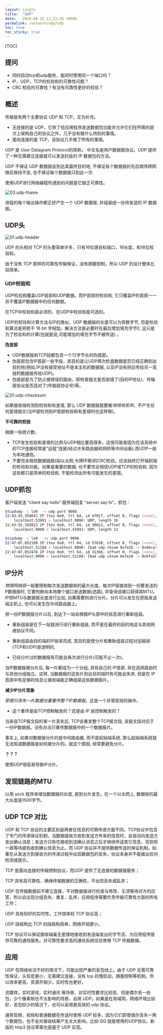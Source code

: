 ```yaml
---
layout: single
title:  "UDP"
date:   2020-08-15 11:22:26 +0800
permalink: /network/udp/udp
toc: true
toc_sticky: true
---
```




[TOC]



## 提问

- 同时启动tcp和udp服务，能同时使用同一个端口吗？
- IP，UDP，TCP的校验和的可靠性问题？
- CRC 校验的可靠性？有没有可靠性更好的校验？



## 概述



传输层有两个主要协议 UDP 和 TCP，互为补充。

- 无连接的是 UDP，它除了给应用程序发送数据包功能并允许它们在所需的层次上架构自己的协议之外，几乎没有做什么特别的事情。
- 面向连接的是 TCP，该协议几乎做了所有的事情。



UDP 是 User Datagram Protocol的简称， 中文名是用户数据报协议。UDP 提供了一种无需建立连接就可以发送封装的 IP 数据包的方法。



UDP 不保证 UDP 数据报会到达其最终目的地, 不保证各个数据报的先后顺序跨网络后保持不变, 也不保证每个数据报只到达一次

使用UDP进行网络编程所遇到的问题是它缺乏可靠性。





![03.udp-frame](img/03.udp-frame.png)



进程的每个输出操作都正好产生一个 UDP 数据报, 并组装成一份待发送的 IP 数据报。

## UDP头

![01.udp-header](img/01.udp-header.jpg)

UDP 的头相对 TCP 的头要简单许多，只有16位源目标端口，16长度，和16位校验和。

由于没有 TCP 那样的可靠性传输保证，没有拥塞控制，所以 UDP 的设计整体比较简单。



### UDP校验和

UDP检验和覆盖UDP首部和UDP数据。而IP首部的检验和, 它只覆盖IP的首部一一并不覆盖IP数据报中的任何数据。

在TCP中校验和是必须的，在UDP中校验和是可选的。



UDP的校验和计算方法与IP的类似，UDP 数据报的长度可以为奇数字节, 但是检验和算法是把若干 16 bit 字相加。解决方法是必要时在最后增加填充字节0, 这只是为了检验和的计算(也就是说,可能增加的填充字节不被传送) 。

**伪首部**

- UDP数据报和TCP段都包含一个12字节长的伪首部。
- 伪首部包含IP首部一些字段，其目的是让UDP两次检査数据是否已经正确到达目的地(例如,IP没有接受地址不是本主机的数据报, 以及IP没有把应传给另一高层的数据报传给UDP)。
- 伪首部是为了防止被错误的路由，即检查报文是否收错了(目的IP地址)、传输层协议是否选对了(传输层协议号)等。

![01.udp-checksum](img/01.udp-checksum.jpg)

如果接收端检测到检验和有差错, 那么 UDP 数据报就要被*悄悄地丢弃*。不产生任何差错报文(当IP层检测到IP首部检验和有差错时也这样做)。



**不可靠的校验**

根据一些统计数，

- TCP发生检验和差错的比例与UDP相比要高得多。这很可能是因为在该系统中的TCP连接经常是“远程”连接(经过许多路由器和网桥等中间设备),而UDP一般为本地通信。
- 不要完全相信数据链路(如以太网,令牌环等)的CRC检验。应该始终打开端到端的检验和功能。如果是重要的数据, 也不要完全相信UDP或TCP的检验和, 因为这些都只是简单的检验和, 不能检测出所有可能发生的差错。



## UDP抓包

客户端发送 “client say hello” 服务端回复 “server say hi”，抓包：

```bash
$tcpdump -i lo0  -v udp port 9098
22:43:55.354641 IP (tos 0x0, ttl 64, id 47017, offset 0, flags [none], proto UDP (17), length 44, bad cksum 0 (->c515)!)
    localhost.53991 > localhost.9098: UDP, length 16
22:43:55.355013 IP (tos 0x0, ttl 64, id 30623, offset 0, flags [none], proto UDP (17), length 41, bad cksum 0 (->523)!)
    localhost.9098 > localhost.53991: UDP, length 13
```



```bash
$tcpdump -i lo0  -vv udp port 9098
22:47:07.052199 IP (tos 0x0, ttl 64, id 57630, offset 0, flags [none], proto UDP (17), length 44, bad cksum 0 (->9ba0)!)
    localhost.51184 > localhost.9098: [bad udp cksum 0xfe2b -> 0x66ca!] UDP, length 16
22:47:07.052478 IP (tos 0x0, ttl 64, id 31386, offset 0, flags [none], proto UDP (17), length 41, bad cksum 0 (->228)!)
    localhost.9098 > localhost.51184: [bad udp cksum 0xfe28 -> 0xbfa3!] UDP, length 13
```



## IP分片

*物理网络层*一般要限制每次发送数据帧的最大长度。每次IP层接收到一份要发送的P数据报时, 它要判断向本地哪个接口发送数据(选路), 并查询该接口获得其MTU。IP把MTU与数据报长度进行比较, 如果需要则进行分片。分片可以发生在原始发送端主机上, 也可以发生在中间路由器上。



把一份IP数据报分片以后, 到达下一站会根据IP头部中的信息进行重新组装。

- 重新组装是在下一站就进行进行重新组装, 而不是在最终的目的地这与其他网络协议不同。

- 重新组装由目的端的IP层来完成, 其目的是使分片和重新组装过程对运输层(TCP和UDP)是透明的,
- 已经分片过的数据报有可能会再次进行分片(可能不止一次)。
  

当IP数据报被分片后, 每一片都成为一个分组, 具有自己的 IP首部, 并在选择路由时与其他分组独立。这样, 当数据报的这些片到达目的端时有可能会失序, 但是在 IP 首部中有足够的信息让接收端能正确组装这些数据报片。



**减少IP分片现象**

*即使只丢失一片数据也要重传整个IP数据报*，这是一个非常低效的操作。

- 这个重传是由TCP控制触发的？还是由 IP 层控制触发的？

当来自TCP报文段的某一片丢失后, TCP会重发整个TCP报文段, 该报文段对应于一份IP数据报。没有办法只重传数据报中的一个数据报片。

事实上, 如果对数据报分片的是中间路由器, 而不是起始端系统, 那么起始端系统就无法知道数据报是如何被分片的。就这个原因, 经常要避免分片。

**？？？**



使用UDP很容易导致IP分片。

## 发现链路的MTU



以用 sock 程序来增加数据报的长度, 直到分片发生。在一个以太网上, 数据帧的最大长度是1500字节。





## UDP TCP 对比

UDP 和 TCP 协议的主要区别是两者在信息的可靠传递方面不同。TCP协议中包含了专门的传递保证机制，当数据接收方收到发送方传来的信息时，会自动向发送方发出确认消息；发送方只有在接收到该确认消息之后才继续传送其它信息，否则将一直等待直到收到确认信息为止。而 UDP 协议并不提供数据传送的保证机制。如果在从发送方到接收方的传递过程中出现数据包的丢失，协议本身并不能做出任何检测或提示。

TCP 是面向连接的传输控制协议，而UDP 提供了无连接的数据报服务；

TCP 具有高可靠性，确保传输数据的正确性，不出现丢失或乱序；

UDP 在传输数据前不建立连接，不对数据报进行检查与修改，无须等待对方的应答，所以会出现分组丢失、重复、乱序，应用程序需要负责传输可靠性方面的所有工作；

UDP 具有较好的实时性，工作效率较 TCP 协议高；

UDP 段结构比 TCP 的段结构简单，网络开销更小。

TCP 协议可以保证接收端毫无差错地接收到发送端发出的字节流，为应用程序提供可靠的通信服务。对可靠性要求高的通信系统往往使用 TCP 传输数据。





## 应用

UDP 在网络状况不好的情况下，可能出现严重的丢包线上。由于 UDP 无需可靠性保证，头信息更小，无需建立连接，没有 tcp 的慢启动，拥塞控制等机制，所以效率更高，资源开销少，实时性也更好。

流媒体，实时游戏，实时通讯 等场景，对实时性要求比较高，但是偶尔丢一些包，少个像素帧也不太影响的场景，会用 UDP。如果是在局域网，网络环境比较好，丢包较少的情况下，也可以采用更高效的 udp 协议。

通常音频、视频和普通数据在传送时使用 UDP 较多，因为它们即使偶尔丢失一两个数据包，也不会对接收结果产生太大影响。比如 QQ 就是使用的UDP协议。新版的 http3 协议草案也是基于 UDP 实现。













